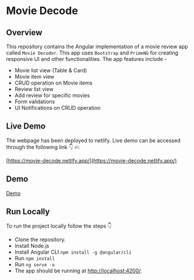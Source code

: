 # Movie Decode

## Overview
This repository contains the Angular implementation of a movie review app called `Movie Decoder`. This app uses `Bootstrap` and `PrimeNG` for creating responsive UI and other functionalities. The app features include -

- Movie list view (Table & Card)
- Movie item view
- CRUD operation on Movie items
- Review list view
- Add review for specific movies
- Form validations
- UI Notifications on CRUD operation


## Live Demo
The webpage has been deployed to netlify. Live demo can be accessed through the following link 👇 🔥:

[https://movie-decode.netlify.app/](https://movie-decode.netlify.app/)


## Demo 
[Demo](https://user-images.githubusercontent.com/27910097/131247439-b9138eda-d1ab-443c-9ed5-5c9f733a77ca.mp4)

## Run Locally
To run the project locally follow the steps :point_down:
- Clone the repository.
- Install Node.js
- Install Angular CLI `npm install -g @angular/cli`
- Run `npm install`
- Run `ng serve -o`
- The app should be running at [http://localhost:4200/](http://localhost:4200/).
